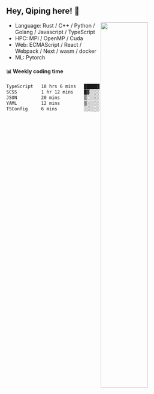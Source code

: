 

## Hey, Qiping here! :wave:

[<img align="right" width="50%" src="https://github-readme-stats.vercel.app/api?username=ppppqp&theme=dark&show_icons=true">](https://metrics.lecoq.io/ppppqp?template=classic)



-   Language: Rust / C++ / Python / Golang / Javascript / TypeScript
-   HPC: MPI / OpenMP / Cuda
-   Web: ECMAScript / React / Webpack / Next / wasm / docker
-   ML: Pytorch



#### :bar_chart: Weekly coding time

<!--START_SECTION:waka-->

```txt
TypeScript   18 hrs 6 mins   ██████████████████████▓░░   90.59 %
SCSS         1 hr 12 mins    █▓░░░░░░░░░░░░░░░░░░░░░░░   06.01 %
JSON         20 mins         ▒░░░░░░░░░░░░░░░░░░░░░░░░   01.71 %
YAML         12 mins         ▒░░░░░░░░░░░░░░░░░░░░░░░░   01.02 %
TSConfig     6 mins          ░░░░░░░░░░░░░░░░░░░░░░░░░   00.54 %
```

<!--END_SECTION:waka-->

